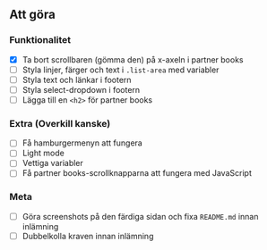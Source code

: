 ## Att göra

### Funktionalitet
- [x] Ta bort scrollbaren (gömma den) på x-axeln i partner books
- [ ] Styla linjer, färger och text i `.list-area` med variabler
- [ ] Styla text och länkar i footern
- [ ] Styla select-dropdown i footern
- [ ] Lägga till en `<h2>` för partner books

### Extra (Overkill kanske)
- [ ] Få hamburgermenyn att fungera
- [ ] Light mode
- [ ] Vettiga variabler
- [ ] Få partner books-scrollknapparna att fungera med JavaScript

### Meta
- [ ] Göra screenshots på den färdiga sidan och fixa `README.md` innan inlämning
- [ ] Dubbelkolla kraven innan inlämning
